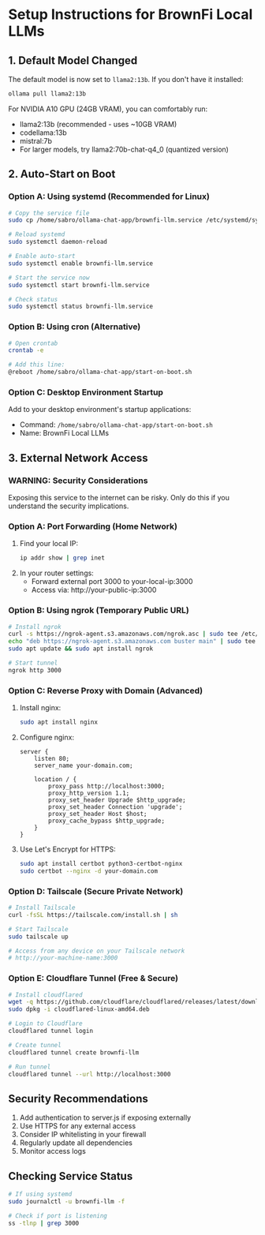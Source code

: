 # Setup Instructions for BrownFi Local LLMs

## 1. Default Model Changed
The default model is now set to `llama2:13b`. If you don't have it installed:
```bash
ollama pull llama2:13b
```

For NVIDIA A10 GPU (24GB VRAM), you can comfortably run:
- llama2:13b (recommended - uses ~10GB VRAM)
- codellama:13b
- mistral:7b
- For larger models, try llama2:70b-chat-q4_0 (quantized version)

## 2. Auto-Start on Boot

### Option A: Using systemd (Recommended for Linux)
```bash
# Copy the service file
sudo cp /home/sabro/ollama-chat-app/brownfi-llm.service /etc/systemd/system/

# Reload systemd
sudo systemctl daemon-reload

# Enable auto-start
sudo systemctl enable brownfi-llm.service

# Start the service now
sudo systemctl start brownfi-llm.service

# Check status
sudo systemctl status brownfi-llm.service
```

### Option B: Using cron (Alternative)
```bash
# Open crontab
crontab -e

# Add this line:
@reboot /home/sabro/ollama-chat-app/start-on-boot.sh
```

### Option C: Desktop Environment Startup
Add to your desktop environment's startup applications:
- Command: `/home/sabro/ollama-chat-app/start-on-boot.sh`
- Name: BrownFi Local LLMs

## 3. External Network Access

### WARNING: Security Considerations
Exposing this service to the internet can be risky. Only do this if you understand the security implications.

### Option A: Port Forwarding (Home Network)
1. Find your local IP:
   ```bash
   ip addr show | grep inet
   ```
2. In your router settings:
   - Forward external port 3000 to your-local-ip:3000
   - Access via: http://your-public-ip:3000

### Option B: Using ngrok (Temporary Public URL)
```bash
# Install ngrok
curl -s https://ngrok-agent.s3.amazonaws.com/ngrok.asc | sudo tee /etc/apt/trusted.gpg.d/ngrok.asc >/dev/null
echo "deb https://ngrok-agent.s3.amazonaws.com buster main" | sudo tee /etc/apt/sources.list.d/ngrok.list
sudo apt update && sudo apt install ngrok

# Start tunnel
ngrok http 3000
```

### Option C: Reverse Proxy with Domain (Advanced)
1. Install nginx:
   ```bash
   sudo apt install nginx
   ```

2. Configure nginx:
   ```nginx
   server {
       listen 80;
       server_name your-domain.com;
       
       location / {
           proxy_pass http://localhost:3000;
           proxy_http_version 1.1;
           proxy_set_header Upgrade $http_upgrade;
           proxy_set_header Connection 'upgrade';
           proxy_set_header Host $host;
           proxy_cache_bypass $http_upgrade;
       }
   }
   ```

3. Use Let's Encrypt for HTTPS:
   ```bash
   sudo apt install certbot python3-certbot-nginx
   sudo certbot --nginx -d your-domain.com
   ```

### Option D: Tailscale (Secure Private Network)
```bash
# Install Tailscale
curl -fsSL https://tailscale.com/install.sh | sh

# Start Tailscale
sudo tailscale up

# Access from any device on your Tailscale network
# http://your-machine-name:3000
```

### Option E: Cloudflare Tunnel (Free & Secure)
```bash
# Install cloudflared
wget -q https://github.com/cloudflare/cloudflared/releases/latest/download/cloudflared-linux-amd64.deb
sudo dpkg -i cloudflared-linux-amd64.deb

# Login to Cloudflare
cloudflared tunnel login

# Create tunnel
cloudflared tunnel create brownfi-llm

# Run tunnel
cloudflared tunnel --url http://localhost:3000
```

## Security Recommendations
1. Add authentication to server.js if exposing externally
2. Use HTTPS for any external access
3. Consider IP whitelisting in your firewall
4. Regularly update all dependencies
5. Monitor access logs

## Checking Service Status
```bash
# If using systemd
sudo journalctl -u brownfi-llm -f

# Check if port is listening
ss -tlnp | grep 3000
```